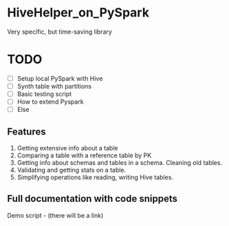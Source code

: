 # HiveHelper_on_PySpark
 Very specific, but time-saving library

# TODO
- [ ] Setup local PySpark with Hive
- [ ] Synth table with partitions
- [ ] Basic testing script
- [ ] How to extend Pyspark
- [ ] Else

## Features
1. Getting extensive info about a table
2. Comparing a table with a reference table by PK
3. Getting info about schemas and tables in a schema. Cleaning old tables.
4. Validating and getting stats on a table.
5. Simplifying operations like reading, writing Hive tables.

## Full documentation with code snippets

Demo script - (there will be a link)